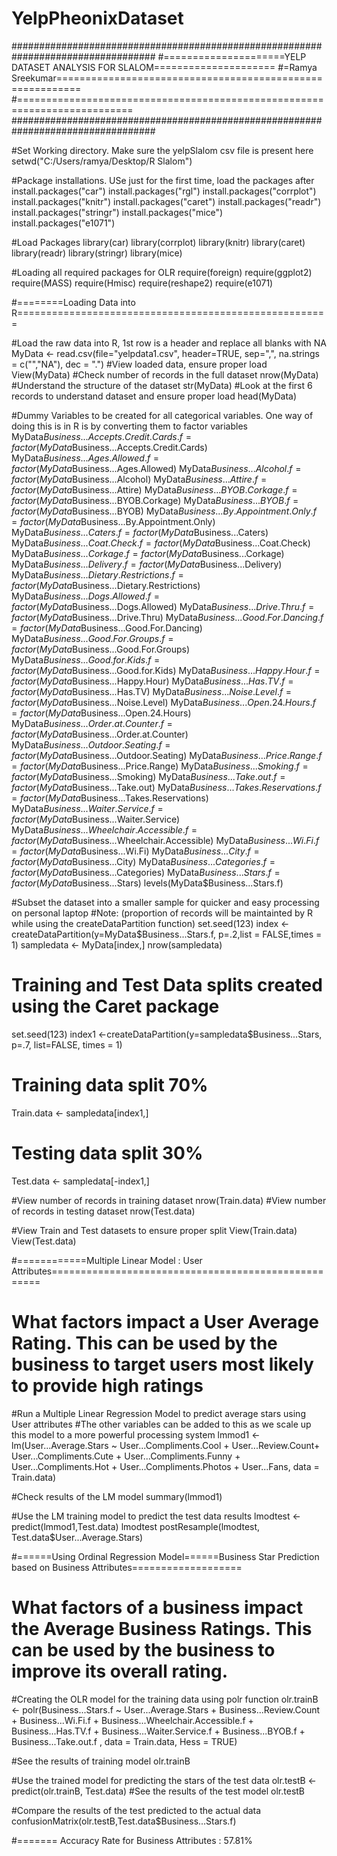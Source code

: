 # YelpPheonixDataset
##################################################################################
#=====================YELP DATASET ANALYSIS FOR SLALOM=====================
#=Ramya Sreekumar==========================================================
#==========================================================================
##################################################################################

#Set Working directory. Make sure the yelpSlalom csv file is present here
setwd("C:/Users/ramya/Desktop/R Slalom")

#Package installations. USe just for the first time, load the packages after
install.packages("car")
install.packages("rgl")
install.packages("corrplot")
install.packages("knitr")
install.packages("caret")
install.packages("readr")
install.packages("stringr")
install.packages("mice")
install.packages("e1071")

#Load Packages
library(car)
library(corrplot)
library(knitr)
library(caret)
library(readr)
library(stringr)
library(mice)

#Loading all required packages for OLR
require(foreign)
require(ggplot2)
require(MASS)
require(Hmisc)
require(reshape2)
require(e1071)

#========Loading Data into R======================================================

#Load the raw data into R, 1st row is a header and replace all blanks with NA
MyData <- read.csv(file="yelpdata1.csv", header=TRUE, sep=",", na.strings = c("","NA"), dec = ".")
#View loaded data, ensure proper load
View(MyData)
#Check number of records in the full dataset
nrow(MyData)
#Understand the structure of the dataset
str(MyData)
#Look at the first 6 records to understand dataset and ensure proper load
head(MyData)


#Dummy Variables to be created for all categorical variables. One way of doing this is in R is by converting them to factor variables
MyData$Business...Accepts.Credit.Cards.f = factor(MyData$Business...Accepts.Credit.Cards)
MyData$Business...Ages.Allowed.f = factor(MyData$Business...Ages.Allowed)
MyData$Business...Alcohol.f = factor(MyData$Business...Alcohol)
MyData$Business...Attire.f = factor(MyData$Business...Attire)
MyData$Business...BYOB.Corkage.f = factor(MyData$Business...BYOB.Corkage)
MyData$Business...BYOB.f = factor(MyData$Business...BYOB)
MyData$Business...By.Appointment.Only.f = factor(MyData$Business...By.Appointment.Only)
MyData$Business...Caters.f = factor(MyData$Business...Caters)
MyData$Business...Coat.Check.f = factor(MyData$Business...Coat.Check)
MyData$Business...Corkage.f = factor(MyData$Business...Corkage)
MyData$Business...Delivery.f = factor(MyData$Business...Delivery)
MyData$Business...Dietary.Restrictions.f = factor(MyData$Business...Dietary.Restrictions)
MyData$Business...Dogs.Allowed.f = factor(MyData$Business...Dogs.Allowed)
MyData$Business...Drive.Thru.f = factor(MyData$Business...Drive.Thru)
MyData$Business...Good.For.Dancing.f = factor(MyData$Business...Good.For.Dancing)
MyData$Business...Good.For.Groups.f = factor(MyData$Business...Good.For.Groups)
MyData$Business...Good.for.Kids.f = factor(MyData$Business...Good.for.Kids)
MyData$Business...Happy.Hour.f = factor(MyData$Business...Happy.Hour)
MyData$Business...Has.TV.f = factor(MyData$Business...Has.TV)
MyData$Business...Noise.Level.f = factor(MyData$Business...Noise.Level)
MyData$Business...Open.24.Hours.f = factor(MyData$Business...Open.24.Hours)
MyData$Business...Order.at.Counter.f = factor(MyData$Business...Order.at.Counter)
MyData$Business...Outdoor.Seating.f = factor(MyData$Business...Outdoor.Seating)
MyData$Business...Price.Range.f = factor(MyData$Business...Price.Range)
MyData$Business...Smoking.f = factor(MyData$Business...Smoking)
MyData$Business...Take.out.f= factor(MyData$Business...Take.out)
MyData$Business...Takes.Reservations.f = factor(MyData$Business...Takes.Reservations)
MyData$Business...Waiter.Service.f = factor(MyData$Business...Waiter.Service)
MyData$Business...Wheelchair.Accessible.f = factor(MyData$Business...Wheelchair.Accessible)
MyData$Business...Wi.Fi.f = factor(MyData$Business...Wi.Fi)
MyData$Business...City.f = factor(MyData$Business...City)
MyData$Business...Categories.f = factor(MyData$Business...Categories)
MyData$Business...Stars.f = factor(MyData$Business...Stars)
levels(MyData$Business...Stars.f)

#Subset the dataset into a smaller sample for quicker and easy processing on personal laptop
#Note: (proportion of records will be maintainted by R while using the createDataPartition function)
set.seed(123)
index <- createDataPartition(y=MyData$Business...Stars.f, p=.2,list = FALSE,times = 1)
sampledata <- MyData[index,]
nrow(sampledata)


# Training and Test Data splits created using the Caret package
set.seed(123)
index1 <-createDataPartition(y=sampledata$Business...Stars, p=.7, list=FALSE, times = 1)
# Training data split 70%
Train.data <- sampledata[index1,]
# Testing data split 30%
Test.data <- sampledata[-index1,]

#View number of records in training dataset
nrow(Train.data)
#View number of records in testing dataset
nrow(Test.data)

#View Train and Test datasets to ensure proper split
View(Train.data)
View(Test.data)

#============Multiple Linear Model : User Attributes====================================================
# What factors impact a User Average Rating. This can be used by the business to target users most likely to provide high ratings

#Run a Multiple Linear Regression Model to predict  average stars using User attributes 
#The other variables can be added to this as we scale up this model to a more powerful processing system
lmmod1 <- lm(User...Average.Stars ~ User...Compliments.Cool + 
               User...Review.Count+ 
               User...Compliments.Cute +
               User...Compliments.Funny +
               User...Compliments.Hot +
               User...Compliments.Photos +
               User...Fans, 
             data = Train.data)

#Check results of the LM model
summary(lmmod1)

#Use the LM training model to predict the test data results
lmodtest <- predict(lmmod1,Test.data)
lmodtest
postResample(lmodtest, Test.data$User...Average.Stars)

#======Using Ordinal Regression Model======Business Star Prediction based on Business Attributes===================
# What factors of a business impact the Average Business Ratings. This can be used by the business to improve its overall rating.
#Creating the OLR model for the training data using polr function
olr.trainB <- polr(Business...Stars.f ~ User...Average.Stars + Business...Review.Count + Business...Wi.Fi.f + Business...Wheelchair.Accessible.f
                   + Business...Has.TV.f + Business...Waiter.Service.f + Business...BYOB.f + Business...Take.out.f ,
                   data = Train.data, Hess = TRUE)

#See the results of training model
olr.trainB

#Use the trained model for predicting the stars of the test data
olr.testB <- predict(olr.trainB, Test.data)
#See the results of the test model
olr.testB

#Compare the results of the test predicted to the actual data
confusionMatrix(olr.testB,Test.data$Business...Stars.f)

#======= Accuracy Rate for Business Attributes : 57.81%
